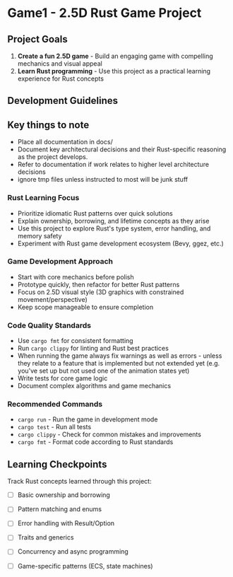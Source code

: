 # Game1 - 2.5D Rust Game Project

## Project Goals
1. **Create a fun 2.5D game** - Build an engaging game with compelling mechanics and visual appeal
2. **Learn Rust programming** - Use this project as a practical learning experience for Rust concepts

## Development Guidelines

## Key things to note
- Place all documentation in docs/
- Document key architectural decisions and their Rust-specific reasoning as the project develops.
- Refer to documentation if work relates to higher level architecture decisions
- ignore tmp files unless instructed to most will be junk stuff

### Rust Learning Focus
- Prioritize idiomatic Rust patterns over quick solutions
- Explain ownership, borrowing, and lifetime concepts as they arise
- Use this project to explore Rust's type system, error handling, and memory safety
- Experiment with Rust game development ecosystem (Bevy, ggez, etc.)

### Game Development Approach
- Start with core mechanics before polish
- Prototype quickly, then refactor for better Rust patterns
- Focus on 2.5D visual style (3D graphics with constrained movement/perspective)
- Keep scope manageable to ensure completion

### Code Quality Standards
- Use `cargo fmt` for consistent formatting
- Run `cargo clippy` for linting and Rust best practices
- When running the game always fix warnings as well as errors - unless they relate to a feature that is implemented but not extended yet (e.g. you've set up but not used one of the animation states yet)
- Write tests for core game logic
- Document complex algorithms and game mechanics

### Recommended Commands
- `cargo run` - Run the game in development mode
- `cargo test` - Run all tests
- `cargo clippy` - Check for common mistakes and improvements
- `cargo fmt` - Format code according to Rust standards

## Learning Checkpoints
Track Rust concepts learned through this project:
- [ ] Basic ownership and borrowing
- [ ] Pattern matching and enums
- [ ] Error handling with Result/Option
- [ ] Traits and generics
- [ ] Concurrency and async programming
- [ ] Game-specific patterns (ECS, state machines)

